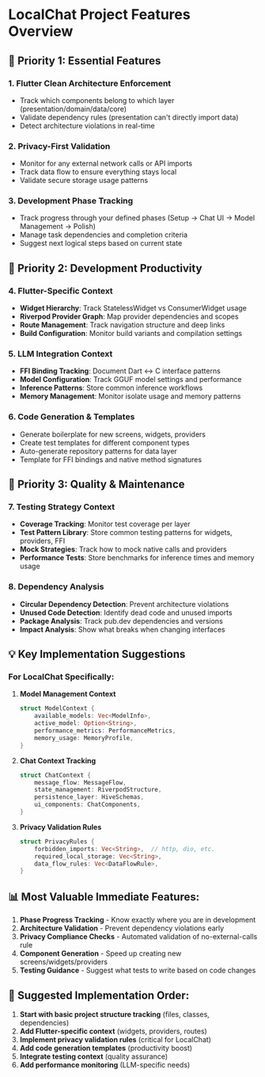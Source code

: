 # LocalChat Project Features Overview

## 🎯 **Priority 1: Essential Features**

### **1. Flutter Clean Architecture Enforcement**
- Track which components belong to which layer (presentation/domain/data/core)
- Validate dependency rules (presentation can't directly import data)
- Detect architecture violations in real-time

### **2. Privacy-First Validation**
- Monitor for any external network calls or API imports
- Track data flow to ensure everything stays local
- Validate secure storage usage patterns

### **3. Development Phase Tracking**
- Track progress through your defined phases (Setup → Chat UI → Model Management → Polish)
- Manage task dependencies and completion criteria
- Suggest next logical steps based on current state

## 🚀 **Priority 2: Development Productivity**

### **4. Flutter-Specific Context**
- **Widget Hierarchy**: Track StatelessWidget vs ConsumerWidget usage
- **Riverpod Provider Graph**: Map provider dependencies and scopes
- **Route Management**: Track navigation structure and deep links
- **Build Configuration**: Monitor build variants and compilation settings

### **5. LLM Integration Context**
- **FFI Binding Tracking**: Document Dart ↔ C interface patterns
- **Model Configuration**: Track GGUF model settings and performance
- **Inference Patterns**: Store common inference workflows
- **Memory Management**: Monitor isolate usage and memory patterns

### **6. Code Generation & Templates**
- Generate boilerplate for new screens, widgets, providers
- Create test templates for different component types
- Auto-generate repository patterns for data layer
- Template for FFI bindings and native method signatures

## 🔧 **Priority 3: Quality & Maintenance**

### **7. Testing Strategy Context**
- **Coverage Tracking**: Monitor test coverage per layer
- **Test Pattern Library**: Store common testing patterns for widgets, providers, FFI
- **Mock Strategies**: Track how to mock native calls and providers
- **Performance Tests**: Store benchmarks for inference times and memory usage

### **8. Dependency Analysis**
- **Circular Dependency Detection**: Prevent architecture violations
- **Unused Code Detection**: Identify dead code and unused imports
- **Package Analysis**: Track pub.dev dependencies and versions
- **Impact Analysis**: Show what breaks when changing interfaces

## 💡 **Key Implementation Suggestions**

### **For LocalChat Specifically:**

1. **Model Management Context**
   ```rust
   struct ModelContext {
       available_models: Vec<ModelInfo>,
       active_model: Option<String>,
       performance_metrics: PerformanceMetrics,
       memory_usage: MemoryProfile,
   }
   ```

2. **Chat Context Tracking**
   ```rust
   struct ChatContext {
       message_flow: MessageFlow,
       state_management: RiverpodStructure,
       persistence_layer: HiveSchemas,
       ui_components: ChatComponents,
   }
   ```

3. **Privacy Validation Rules**
   ```rust
   struct PrivacyRules {
       forbidden_imports: Vec<String>,  // http, dio, etc.
       required_local_storage: Vec<String>,
       data_flow_rules: Vec<DataFlowRule>,
   }
   ```

## 📊 **Most Valuable Immediate Features:**

1. **Phase Progress Tracking** - Know exactly where you are in development
2. **Architecture Validation** - Prevent dependency violations early
3. **Privacy Compliance Checks** - Automated validation of no-external-calls rule
4. **Component Generation** - Speed up creating new screens/widgets/providers
5. **Testing Guidance** - Suggest what tests to write based on code changes

## 🎯 **Suggested Implementation Order:**

1. **Start with basic project structure tracking** (files, classes, dependencies)
2. **Add Flutter-specific context** (widgets, providers, routes)
3. **Implement privacy validation rules** (critical for LocalChat)
4. **Add code generation templates** (productivity boost)
5. **Integrate testing context** (quality assurance)
6. **Add performance monitoring** (LLM-specific needs)
